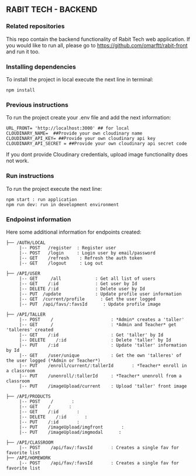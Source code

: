 ## RABIT TECH - BACKEND


### Related repositories

This repo contain the backend functionality of Rabit Tech web application. If you would like to run all, please go to https://github.com/omarftt/rabit-front and run it too.


### Installing dependencies

To install the project in local execute the next line in terminal:

```
npm install
```

### Previous instructions
To run the project create your .env file and add the next information:

```
URL_FRONT= 'http://localhost:3000' ## for local 
CLOUDINARY_NAME=  ##Provide your own cloudinary name
CLOUDINARY_API_KEY= ##Provide your own cloudinary api key
CLOUDINARY_API_SECRET = ##Provide your own cloudinary api secret code
```
If you dont provide Cloudinary credentials, upload image functionality does not work.


### Run instructions

To run the project execute the next line:
```
npm start : run application
npm run dev: run in development environment
```

	
### Endpoinst information

Here some additional information for endpoints created:

```
├── /AUTH/LOCAL
     |-- POST   /register  : Register user 
     |-- POST   /login     : Login user by email/password
     |-- GET    /refresh    : Refresh the auth token
     |-- GET    /logout     : Log out
     
├── /API/USER
     |-- GET     /all             : Get all list of users
     |-- GET    /:id              : Get user by Id
     |-- DELETE /:id              : Delete user by Id
     |-- PUT  /update             : Update profile user information
     |-- GET  /current/profile      : Get the user logged
     |-- PUT  /api/favs/:favsId      : Update profile image
     
├── /API/TALLER
     |-- POST    /                      : *Admin* creates a 'taller' 
     |-- GET     /                      : *Admin and Teacher* get 'talleres' created
     |-- GET    /:id                    : Get 'taller' by Id
     |-- DELETE    /:id                 : Delete 'taller' by Id
     |-- PUT    /:id                    : Update 'taller' information by Id
     |-- GET    /user/unique            : Get the own 'talleres' of the user logged (*Admin or Teacher*)
     |-- PUT    /enroll/current/:tallerId       : *Teacher* enroll in a classroom
     |-- PUT    /unenroll/:tallerId     : *Teacher* unenroll from a classroom
     |-- PUT    /imageUpload/current    : Upload 'taller' front image
     
├── /API/PRODUCTS
     |-- POST    /       : 
     |-- GET    /       : 
     |-- GET    /:id       : 
     |-- DELETE    /:id       : 
     |-- PUT    /:id       : 
     |-- PUT    /imageUpload/imgfront       :
     |-- PUT    /imageUpload/imgmodal      :
     
├── /API/CLASSROOM
     |-- POST    /api/fav/:favsId       : Creates a single fav for favorite list
├── /API/HOMEWORK
     |-- POST    /api/fav/:favsId       : Creates a single fav for favorite list

```
